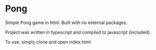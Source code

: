 # Pong

Simple Pong game in html. Built with no external packages.

Project was written in typescript and compiled to javascript (included).

To use, simply clone and open index.html
